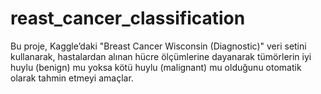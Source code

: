 # reast_cancer_classification
Bu proje, Kaggle’daki "Breast Cancer Wisconsin (Diagnostic)" veri setini kullanarak, hastalardan alınan hücre ölçümlerine dayanarak tümörlerin iyi huylu (benign) mu yoksa kötü huylu (malignant) mu olduğunu otomatik olarak tahmin etmeyi amaçlar.
